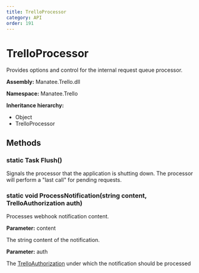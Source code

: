 ```yaml
---
title: TrelloProcessor
category: API
order: 191
---
```


# TrelloProcessor

Provides options and control for the internal request queue processor.

**Assembly:** Manatee.Trello.dll

**Namespace:** Manatee.Trello

**Inheritance hierarchy:**

- Object
- TrelloProcessor

## Methods

### static Task Flush()

Signals the processor that the application is shutting down. The processor will perform a &quot;last call&quot; for pending requests.

### static void ProcessNotification(string content, TrelloAuthorization auth)

Processes webhook notification content.

**Parameter:** content

The string content of the notification.

**Parameter:** auth

The [TrelloAuthorization](TrelloAuthorization#trelloauthorization) under which the notification should be processed

